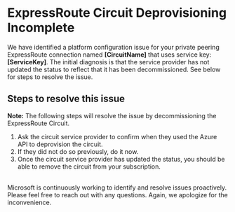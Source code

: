 <properties
pageTitle="ExpressRoute Circuit Deprovisioning Incomplete"
description="ExpressRoute Circuit Deprovisioning Incomplete"
infoBubbleText="Issues with your ExpressRoute were detected. See details on the right."
service="microsoft.network"
resource="ExpressRoute"
authors="seanj"
displayOrder="10"
articleId="ExpressRouteCircuitProvisioningDecomm"
diagnosticScenario="ProvisioningDecommissioningError"
selfHelpType="Diagnostics"
supportTopicIds=""
resourceTags="windows"
productPesIds=""
cloudEnvironments="Public"
/>
# ExpressRoute Circuit Deprovisioning Incomplete
<!--issueDescription-->
We have identified a platform configuration issue for your private peering ExpressRoute connection named **<!--$CircuitName-->[CircuitName]<!--/$CircuitName-->** that uses service key: **<!--$ServiceKey-->[ServiceKey]<!--/$ServiceKey-->**. The initial diagnosis is that the service provider has not updated the status to reflect that it has been decommissioned. See below for steps to resolve the issue.
<!--/issueDescription-->
## **Steps to resolve this issue**
**Note:** The following steps will resolve the issue by decommissioning the ExpressRoute Circuit.

1. Ask the circuit service provider to confirm when they used the Azure API to deprovision the circuit.
2. If they did not do so previously, do it now.
2. Once the circuit service provider has updated the status, you should be able to remove the circuit from your subscription.
<br>
Microsoft is continuously working to identify and resolve issues proactively. Please feel free to reach out with any questions. Again, we apologize for the inconvenience. 
